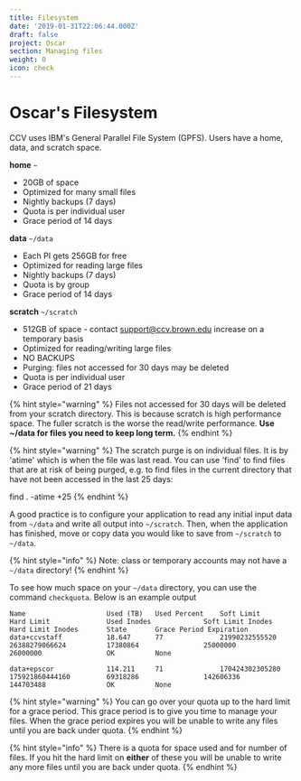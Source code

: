 ```yaml
---
title: Filesystem
date: '2019-01-31T22:06:44.000Z'
draft: false
project: Oscar
section: Managing files
weight: 0
icon: check
---
```


# Oscar's Filesystem

CCV uses IBM's General Parallel File System (GPFS). Users have a home, data, and scratch space.

&#x20; **home** `~`

* 20GB of space
* Optimized for many small files
* Nightly backups (7 days)
* Quota is per individual user
* Grace period of 14 days

**data** `~/data`

* Each PI gets 256GB for free
* Optimized for reading large files
* Nightly backups (7 days)
* Quota is by group
* Grace period of 14 days

**scratch** `~/scratch`

* 512GB of space - contact support@ccv.brown.edu increase on a temporary basis
* Optimized for reading/writing large files
* NO BACKUPS
* Purging: files not accessed for 30 days may be deleted
* Quota is per individual user
* Grace period of 21 days

{% hint style="warning" %}
Files not accessed for 30 days will be deleted from your scratch directory. This is because scratch is high performance space. The fuller scratch is the worse the read/write performance. **Use \~/data for files you need to keep long term.**
{% endhint %}

{% hint style="warning" %}
The scratch purge is on individual files. It is by 'atime' which is when the file was last read. You can use 'find' to find files that are at risk of being purged, e.g. to find files in the current directory that have not been accessed in the last 25 days:

find . -atime +25
{% endhint %}

A good practice is to configure your application to read any initial input data from `~/data` and write all output into `~/scratch`. Then, when the application has finished, move or copy data you would like to save from `~/scratch` to `~/data`.

{% hint style="info" %}
Note: class or temporary accounts may not have a `~/data` directory!
{% endhint %}

To see how much space on your `~/data` directory, you can use the command `checkquota`. Below is an example output

```
Name                	Used (TB) 	Used Percent   	Soft Limit          	Hard Limit          	Used Inodes         	Soft Limit Inodes   	Hard Limit Inodes   	State     	Grace Period Expiration
data+ccvstaff       	18.647    	77             	21990232555520      	26388279066624      	17380864            	25000000            	26000000            	OK        	None                   

data+epscor         	114.211   	71             	170424302305280     	175921860444160     	69318286            	142606336           	144703488           	OK        	None                   
```

{% hint style="warning" %}
You can go over your quota up to the hard limit for a grace period. This grace period is to give you time to manage your files. When the grace period expires you will be unable to write any files until you are back under quota.
{% endhint %}

{% hint style="info" %}
There is a quota for space used and for number of files. If you hit the hard limit on **either** of these you will be unable to write any more files until you are back under quota.
{% endhint %}
